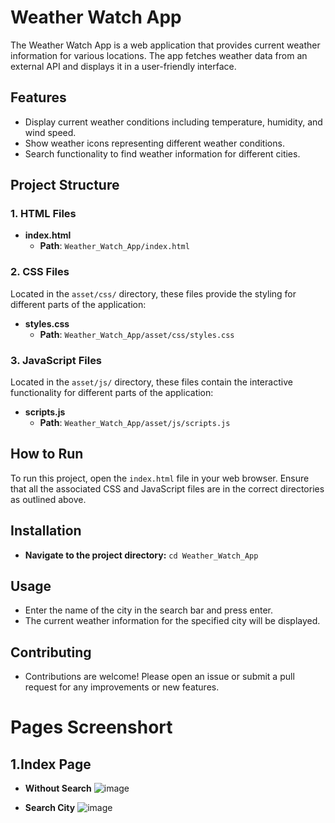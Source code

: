 # Weather Watch App

The Weather Watch App is a web application that provides current weather information for various locations. The app fetches weather data from an external API and displays it in a user-friendly interface.

## Features

- Display current weather conditions including temperature, humidity, and wind speed.
- Show weather icons representing different weather conditions.
- Search functionality to find weather information for different cities.

## Project Structure
### 1. HTML Files

- **index.html**
  - **Path**: `Weather_Watch_App/index.html`

### 2. CSS Files

Located in the `asset/css/` directory, these files provide the styling for different parts of the application:

- **styles.css**
  - **Path**: `Weather_Watch_App/asset/css/styles.css`

### 3. JavaScript Files

Located in the `asset/js/` directory, these files contain the interactive functionality for different parts of the application:

- **scripts.js**
  - **Path**: `Weather_Watch_App/asset/js/scripts.js`
 
## How to Run

To run this project, open the `index.html` file in your web browser. Ensure that all the associated CSS and JavaScript files are in the correct directories as outlined above.

## Installation

- **Navigate to the project directory:** `cd Weather_Watch_App`

## Usage

- Enter the name of the city in the search bar and press enter.
- The current weather information for the specified city will be displayed.

## Contributing

- Contributions are welcome! Please open an issue or submit a pull request for any improvements or new features.



# Pages Screenshort

## 1.Index Page

- **Without Search**
![image](https://github.com/user-attachments/assets/093a0531-7edf-4140-948c-201ee26ef85f)

- **Search City**
![image](https://github.com/user-attachments/assets/8186a742-2c4b-4407-89ce-9c0bf76ee778)


